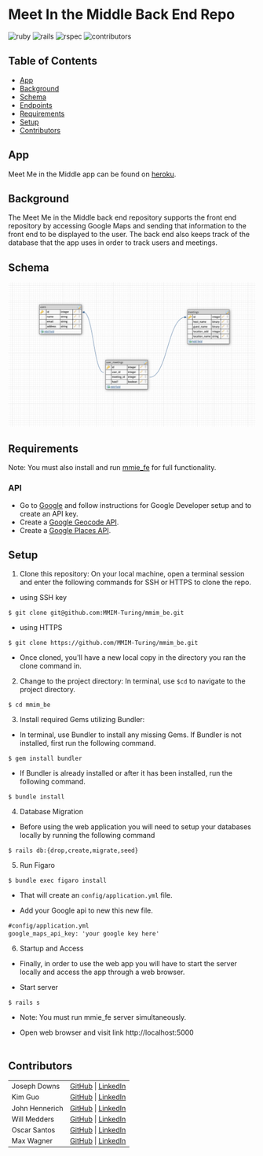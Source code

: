 # Meet In the Middle Back End Repo

![ruby](https://img.shields.io/badge/Ruby-2.7.4-red)
![rails](https://img.shields.io/badge/Rails-5.2.8-red)
![rspec](https://img.shields.io/badge/RSpec-3.11.0-green)
![contributors](https://img.shields.io/badge/Contributors-6-yellow)

## Table of Contents
- [App](#app)
- [Background](#background)
- [Schema](#schema)
- [Endpoints](#endpoints)
- [Requirements](#requirements)
- [Setup](#setup)
- [Contributors](#contributors)

## App

Meet Me in the Middle app can be found on [heroku](https://mmim.herokuapp.com/).

## Background

The Meet Me in the Middle back end repository supports the front end repository by accessing Google Maps and sending that information to the front end to be displayed to the user. The back end also keeps track of the database that the app uses in order to track users and meetings.

## Schema

![schema](./img/schema.png)

## Requirements

Note: You must also install and run [mmie_fe](https://github.com/MMIM-Turing/mmim_fe) for full functionality.

### API
- Go to [Google](https://developers.google.com) and follow instructions for Google Developer setup and to create an API key.
- Create a [Google Geocode API](https://developers.google.com/maps/documentation/geocoding/start).
- Create a [Google Places API](https://developers.google.com/maps/documentation/places/web-service/overview).

## Setup
1. Clone this repository: On your local machine, open a terminal session and enter the following commands for SSH or HTTPS to clone the repo.

- using SSH key <br>
```shell
$ git clone git@github.com:MMIM-Turing/mmim_be.git
```

- using HTTPS <br>
```shell
$ git clone https://github.com/MMIM-Turing/mmim_be.git
```

- Once cloned, you'll have a new local copy in the directory you ran the clone command in.

2. Change to the project directory: In terminal, use `$cd` to navigate to the project directory.
```shell
$ cd mmim_be
```

3. Install required Gems utilizing Bundler: <br>
- In terminal, use Bundler to install any missing Gems. If Bundler is not installed, first run the following command.
```shell
$ gem install bundler
```

- If Bundler is already installed or after it has been installed, run the following command.
```shell
$ bundle install
```

4. Database Migration<br>
- Before using the web application you will need to setup your databases locally by running the following command
```shell
$ rails db:{drop,create,migrate,seed}
```
5. Run Figaro
```shell
$ bundle exec figaro install
```
- That will create an `config/application.yml` file.

- Add your Google api to new this new file.
```shell
#config/application.yml
google_maps_api_key: 'your google key here'
```

6. Startup and Access<br>
- Finally, in order to use the web app you will have to start the server locally and access the app through a web browser.

- Start server
```shell
$ rails s
```
- Note: You must run mmie_fe server simultaneously.

- Open web browser and visit link
    http://localhost:5000 <br><br>


## Contributors
|  | |
| --- | --- |
| Joseph Downs | [GitHub](https://github.com/josephdowns) &#124; [LinkedIn](https://www.linkedin.com/in/josdowns/) |
| Kim Guo | [GitHub](https://github.com/kg-byte) &#124; [LinkedIn](https://www.linkedin.com/in/kim-guo-5331b4158/) |
| John Hennerich |[GitHub](https://github.com/jhennerich) &#124; [LinkedIn](https://www.linkedin.com/in/john-hennerich/) |
| Will Medders | [GitHub](https://github.com/wmedders21) &#124; [LinkedIn](https://www.linkedin.com/in/will-medders-781a80232/) |
| Oscar Santos | [GitHub](https://github.com/Oscar-Santos) &#124; [LinkedIn](https://www.linkedin.com/in/oscar-santos-perez/) |
|Max Wagner | [GitHub](https://github.com/MWagner3) &#124; [LinkedIn](https://www.linkedin.com/in/maximilian-wagner3350/)|
